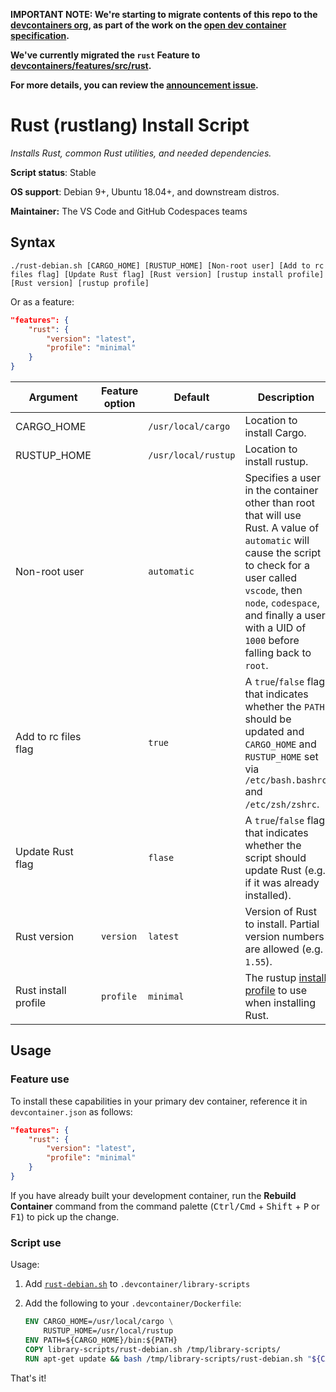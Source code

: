 **IMPORTANT NOTE: We're starting to migrate contents of this repo to the [devcontainers org](https://github.com/devcontainers), as part of the work on the [open dev container specification](https://containers.dev).**

**We've currently migrated the `rust` Feature to [devcontainers/features/src/rust](https://github.com/devcontainers/features/tree/main/src/rust).**

**For more details, you can review the [announcement issue](https://github.com/microsoft/vscode-dev-containers/issues/1589).**

# Rust (rustlang) Install Script

*Installs Rust, common Rust utilities, and needed dependencies.*

**Script status**: Stable

**OS support**: Debian 9+, Ubuntu 18.04+, and downstream distros.

**Maintainer:** The VS Code and GitHub Codespaces teams

## Syntax

```text
./rust-debian.sh [CARGO_HOME] [RUSTUP_HOME] [Non-root user] [Add to rc files flag] [Update Rust flag] [Rust version] [rustup install profile] [Rust version] [rustup profile]
```

Or as a feature:

```json
"features": {
    "rust": {
        "version": "latest",
        "profile": "minimal"
    }
}
```

|Argument|Feature option|Default|Description|
|--------|--------------|-------|-----------|
|CARGO_HOME| |`/usr/local/cargo`| Location to install Cargo. |
|RUSTUP_HOME| |`/usr/local/rustup`| Location to install rustup. |
|Non-root user| |`automatic`| Specifies a user in the container other than root that will use Rust. A value of `automatic` will cause the script to check for a user called `vscode`, then `node`, `codespace`, and finally a user with a UID of `1000` before falling back to `root`. |
| Add to rc files flag | |`true` | A `true`/`false` flag that indicates whether the `PATH` should be updated and `CARGO_HOME` and `RUSTUP_HOME` set via `/etc/bash.bashrc` and `/etc/zsh/zshrc`. |
| Update Rust flag | |`flase` | A `true`/`false` flag that indicates whether the script should update Rust (e.g. if it was already installed). |
| Rust version | `version` | `latest` | Version of Rust to install. Partial version numbers are allowed (e.g. `1.55`). |
| Rust install profile | `profile` | `minimal` | The rustup [install profile](https://rust-lang.github.io/rustup/concepts/profiles.html) to use when installing Rust. |

## Usage

### Feature use

To install these capabilities in your primary dev container, reference it in `devcontainer.json` as follows:

```json
"features": {
    "rust": {
        "version": "latest",
        "profile": "minimal"
    }
}
```

If you have already built your development container, run the **Rebuild Container** command from the command palette (<kbd>Ctrl/Cmd</kbd> + <kbd>Shift</kbd> + <kbd>P</kbd> or <kbd>F1</kbd>) to pick up the change.

### Script use

Usage:

1. Add [`rust-debian.sh`](../rust-debian.sh) to `.devcontainer/library-scripts`

2. Add the following to your `.devcontainer/Dockerfile`:

    ```Dockerfile
    ENV CARGO_HOME=/usr/local/cargo \
        RUSTUP_HOME=/usr/local/rustup
    ENV PATH=${CARGO_HOME}/bin:${PATH}
    COPY library-scripts/rust-debian.sh /tmp/library-scripts/
    RUN apt-get update && bash /tmp/library-scripts/rust-debian.sh "${CARGO_HOME}" "${RUSTUP_HOME}"
    ```

That's it!
